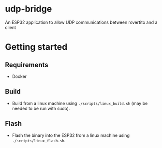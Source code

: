 # udp-bridge
An ESP32 application to allow UDP communications between rovertito and a client

# Getting started
## Requirements
- Docker
## Build
- Build from a linux machine using `./scripts/linux_build.sh` (may be needed
  to be run with sudo).
## Flash
- Flash the binary into the ESP32 from a linux machine using
  `./scripts/linux_flash.sh`.

